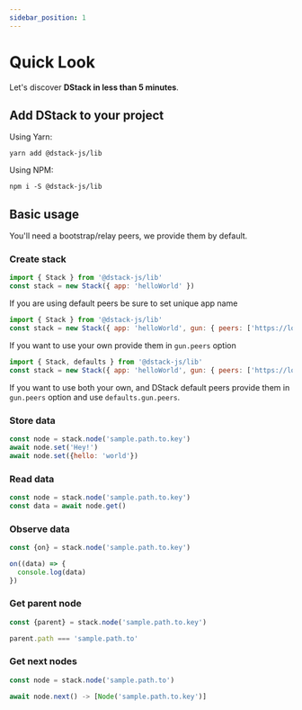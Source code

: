 ```yaml
---
sidebar_position: 1
---
```


# Quick Look

Let's discover **DStack in less than 5 minutes**.

## Add DStack to your project

Using Yarn:
```shell
yarn add @dstack-js/lib
```

Using NPM:
```shell
npm i -S @dstack-js/lib
```

## Basic usage
You'll need a bootstrap/relay peers, we provide them by default.

### Create stack
```javascript
import { Stack } from '@dstack-js/lib'
const stack = new Stack({ app: 'helloWorld' })
```
If you are using default peers be sure to set unique app name

```javascript
import { Stack } from '@dstack-js/lib'
const stack = new Stack({ app: 'helloWorld', gun: { peers: ['https://localhost:1024/'] } })
```
If you want to use your own provide them in `gun.peers` option

```javascript
import { Stack, defaults } from '@dstack-js/lib'
const stack = new Stack({ app: 'helloWorld', gun: { peers: ['https://localhost:1024/', ...defaults.gun.peers] } })
```
If you want to use both your own, and DStack default peers provide them in `gun.peers` option and use `defaults.gun.peers`.

### Store data
```javascript
const node = stack.node('sample.path.to.key')
await node.set('Hey!')
await node.set({hello: 'world'})
```

### Read data
```javascript
const node = stack.node('sample.path.to.key')
const data = await node.get()
```

### Observe data
```javascript
const {on} = stack.node('sample.path.to.key')

on((data) => {
  console.log(data)
})
```

### Get parent node
```javascript
const {parent} = stack.node('sample.path.to.key')

parent.path === 'sample.path.to'
```

### Get next nodes
```javascript
const node = stack.node('sample.path.to')

await node.next() -> [Node('sample.path.to.key')]
```
